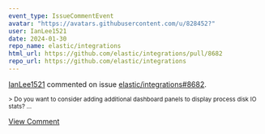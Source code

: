 ```yaml
---
event_type: IssueCommentEvent
avatar: "https://avatars.githubusercontent.com/u/828452?"
user: IanLee1521
date: 2024-01-30
repo_name: elastic/integrations
html_url: https://github.com/elastic/integrations/pull/8682
repo_url: https://github.com/elastic/integrations
---
```


<a href='https://github.com/IanLee1521' target='_blank'>IanLee1521</a> commented on issue <a href='https://github.com/elastic/integrations/pull/8682' target='_blank'>elastic/integrations#8682</a>.

<small>> Do you want to consider adding additional dashboard panels to display process disk IO stats?...</small>

<a href='https://github.com/elastic/integrations/pull/8682' target='_blank'>View Comment</a>